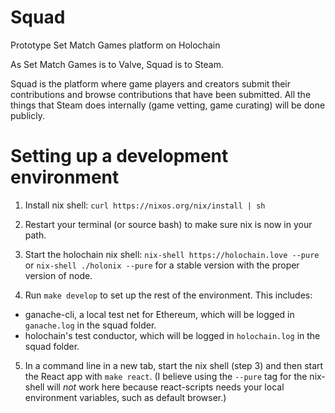 # Squad

Prototype Set Match Games platform on Holochain

As Set Match Games is to Valve, Squad is to Steam.

Squad is the platform where game players and creators submit their contributions and browse contributions that have been submitted. All the things that Steam does internally (game vetting, game curating) will be done publicly.

# Setting up a development environment

1. Install nix shell: `curl https://nixos.org/nix/install | sh`

2. Restart your terminal (or source bash) to make sure nix is now in your path.

3. Start the holochain nix shell: `nix-shell https://holochain.love --pure` or `nix-shell ./holonix --pure` for a stable version with the proper version of node.

4. Run `make develop` to set up the rest of the environment. This includes:
 - ganache-cli, a local test net for Ethereum, which will be logged in `ganache.log` in the squad folder.
 - holochain's test conductor, which will be logged in `holochain.log` in the squad folder.

5. In a command line in a new tab, start the nix shell (step 3) and then start the React app with `make react`. (I believe using the `--pure` tag for the nix-shell will _not_ work here because react-scripts needs your local environment variables, such as default browser.)
